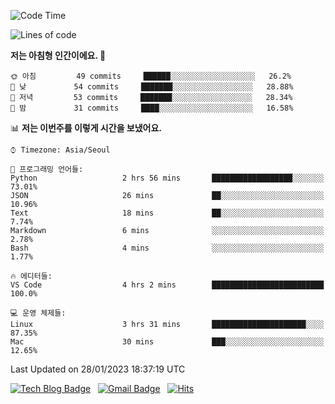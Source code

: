 <!-- ### Hi there 👋 -->

<!--
**dnchoi/dnchoi** is a ✨ _special_ ✨ repository because its `README.md` (this file) appears on your GitHub profile.

Here are some ideas to get you started:

- 🔭 I’m currently working on ...
- 🌱 I’m currently learning ...
- 👯 I’m looking to collaborate on ...
- 🤔 I’m looking for help with ...
- 💬 Ask me about ...
- 📫 How to reach me: ...
- 😄 Pronouns: ...
- ⚡ Fun fact: ...
-->

<!--START_SECTION:waka-->
![Code Time](http://img.shields.io/badge/Code%20Time-336%20hrs%2022%20mins-blue)

![Lines of code](https://img.shields.io/badge/%EC%A0%80%EB%8A%94%20%EC%97%AC%ED%83%9C%EA%B9%8C%EC%A7%80%20-180%20Thousand%20%EC%A4%84%EC%9D%98%20%EC%BD%94%EB%93%9C%EB%A5%BC%20%EC%9E%91%EC%84%B1%ED%96%88%EC%96%B4%EC%9A%94.-blue)

**저는 아침형 인간이에요. 🐤** 

```text
🌞 아침         49 commits     ██████░░░░░░░░░░░░░░░░░░░   26.2% 
🌆 낮　         54 commits     ███████░░░░░░░░░░░░░░░░░░   28.88% 
🌃 저녁         53 commits     ███████░░░░░░░░░░░░░░░░░░   28.34% 
🌙 밤　         31 commits     ████░░░░░░░░░░░░░░░░░░░░░   16.58%

```


📊 **저는 이번주를 이렇게 시간을 보냈어요.** 

```text
⌚︎ Timezone: Asia/Seoul

💬 프로그래밍 언어들: 
Python                   2 hrs 56 mins       ██████████████████░░░░░░░   73.01% 
JSON                     26 mins             ██░░░░░░░░░░░░░░░░░░░░░░░   10.96% 
Text                     18 mins             ██░░░░░░░░░░░░░░░░░░░░░░░   7.74% 
Markdown                 6 mins              ░░░░░░░░░░░░░░░░░░░░░░░░░   2.78% 
Bash                     4 mins              ░░░░░░░░░░░░░░░░░░░░░░░░░   1.77%

🔥 에디터들: 
VS Code                  4 hrs 2 mins        █████████████████████████   100.0%

💻 운영 체제들: 
Linux                    3 hrs 31 mins       █████████████████████░░░░   87.35% 
Mac                      30 mins             ███░░░░░░░░░░░░░░░░░░░░░░   12.65%

```


 Last Updated on 28/01/2023 18:37:19 UTC
<!--END_SECTION:waka-->


[![Tech Blog Badge](http://img.shields.io/badge/-Tech%20blog-black?style=flat-square&logo=github&link=https://zzsza.github.io/)](https://dnchoi.github.io/)
&nbsp;
[![Gmail Badge](https://img.shields.io/badge/Gmail-d14836?style=flat-square&logo=Gmail&logoColor=white&link=mailto:snugyun01@gmail.com)](mailto:dongnyeokc@gmail.com)
&nbsp;
[![Hits](https://hits.seeyoufarm.com/api/count/incr/badge.svg?url=https%3A%2F%2Fgithub.com%2Fgjbae1212%2Fhit-counter&count_bg=%233D7CC8&title_bg=%23555555&icon=&icon_color=%23E7E7E7&title=hits&edge_flat=false)](https://hits.seeyoufarm.com)
<!-- 
![Anurag's github stats](https://github-readme-stats.vercel.app/api?username=dnchoi&show_icons=true&theme=tokyonight)
&nbsp;
![Top Langs](https://github-readme-stats.vercel.app/api/top-langs/?username=dnchoi&layout=compact&theme=tokyonight)
 -->
<div align='center'>
